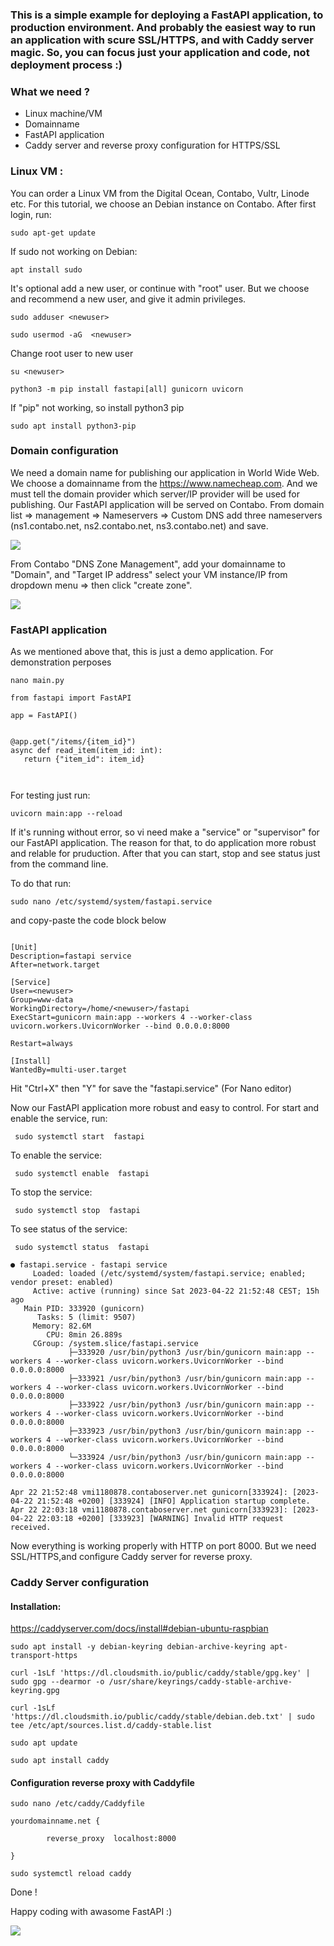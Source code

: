 ### This  is a simple example  for deploying a FastAPI application, to production environment. And probably the easiest way to run an application with scure SSL/HTTPS, and with Caddy server magic. So, you can focus just your application and code, not deployment process :)




### What we need ?

- Linux machine/VM 
- Domainname
- FastAPI application
- Caddy server and reverse proxy configuration for HTTPS/SSL

### Linux VM :
You can order a Linux VM from the Digital Ocean, Contabo, Vultr, Linode etc. For this tutorial, we choose an Debian instance on Contabo.
After  first login, run:

`sudo apt-get update`

If sudo not working on Debian:

`apt install sudo`

It's optional add a new user, or continue with "root" user. But we choose and recommend a new user, and give it admin privileges.

`sudo adduser <newuser>`

`sudo usermod -aG  <newuser>`

Change root user to new user

`su <newuser>`


`python3 -m pip install fastapi[all] gunicorn uvicorn`

If "pip" not working, so install python3 pip

`sudo apt install python3-pip`


### Domain configuration

We need a domain name for publishing our application in World Wide Web. We choose a domainname from the https://www.namecheap.com. And we must tell the domain provider which server/IP provider will be used for publishing. Our FastAPI application will be served on Contabo. From  domain list => management => Nameservers => Custom DNS add three nameservers (ns1.contabo.net, ns2.contabo.net, ns3.contabo.net) and save.

![](/src/custom_DNS.png)

From Contabo "DNS Zone Management", add your domainname to "Domain", and  "Target IP address" select your VM instance/IP from dropdown menu => then click "create zone".

![](/src/DNS_Zone_mgmt.png)

### FastAPI application
 As we mentioned above that, this is just a demo application.  For demonstration perposes

 `nano main.py`

 ```
from fastapi import FastAPI

app = FastAPI()


@app.get("/items/{item_id}")
async def read_item(item_id: int):
    return {"item_id": item_id}
 
  
 ```
For testing just run:

`uvicorn main:app --reload`

If it's running without error, so vi need make a "service" or "supervisor" for our FastAPI application. The reason for that, to do application more robust and relable for pruduction. After that you can start, stop and see status just from the command line.

To do that run:

`sudo nano /etc/systemd/system/fastapi.service`

and copy-paste the code block below

```

[Unit]
Description=fastapi service
After=network.target

[Service]
User=<newuser>
Group=www-data
WorkingDirectory=/home/<newuser>/fastapi
ExecStart=gunicorn main:app --workers 4 --worker-class uvicorn.workers.UvicornWorker --bind 0.0.0.0:8000

Restart=always

[Install]
WantedBy=multi-user.target

```

Hit "Ctrl+X" then "Y" for save the "fastapi.service" (For Nano editor)

Now our FastAPI application more robust and easy to control. For start and enable the service, run:

` sudo systemctl start  fastapi`

To enable the service:

` sudo systemctl enable  fastapi`

To stop the service:

` sudo systemctl stop  fastapi`

To see status of the service:


` sudo systemctl status  fastapi`

```
● fastapi.service - fastapi service
     Loaded: loaded (/etc/systemd/system/fastapi.service; enabled; vendor preset: enabled)
     Active: active (running) since Sat 2023-04-22 21:52:48 CEST; 15h ago
   Main PID: 333920 (gunicorn)
      Tasks: 5 (limit: 9507)
     Memory: 82.6M
        CPU: 8min 26.889s
     CGroup: /system.slice/fastapi.service
             ├─333920 /usr/bin/python3 /usr/bin/gunicorn main:app --workers 4 --worker-class uvicorn.workers.UvicornWorker --bind 0.0.0.0:8000
             ├─333921 /usr/bin/python3 /usr/bin/gunicorn main:app --workers 4 --worker-class uvicorn.workers.UvicornWorker --bind 0.0.0.0:8000
             ├─333922 /usr/bin/python3 /usr/bin/gunicorn main:app --workers 4 --worker-class uvicorn.workers.UvicornWorker --bind 0.0.0.0:8000
             ├─333923 /usr/bin/python3 /usr/bin/gunicorn main:app --workers 4 --worker-class uvicorn.workers.UvicornWorker --bind 0.0.0.0:8000
             └─333924 /usr/bin/python3 /usr/bin/gunicorn main:app --workers 4 --worker-class uvicorn.workers.UvicornWorker --bind 0.0.0.0:8000

Apr 22 21:52:48 vmi1180878.contaboserver.net gunicorn[333924]: [2023-04-22 21:52:48 +0200] [333924] [INFO] Application startup complete.
Apr 22 22:03:18 vmi1180878.contaboserver.net gunicorn[333923]: [2023-04-22 22:03:18 +0200] [333923] [WARNING] Invalid HTTP request received.

```

Now everything is working properly with HTTP on port 8000. But we need SSL/HTTPS,and configure Caddy server for reverse proxy.

### Caddy Server configuration
#### Installation:

https://caddyserver.com/docs/install#debian-ubuntu-raspbian 

`sudo apt install -y debian-keyring debian-archive-keyring apt-transport-https`


`curl -1sLf 'https://dl.cloudsmith.io/public/caddy/stable/gpg.key' | sudo gpg --dearmor -o /usr/share/keyrings/caddy-stable-archive-keyring.gpg`

`curl -1sLf 'https://dl.cloudsmith.io/public/caddy/stable/debian.deb.txt' | sudo tee /etc/apt/sources.list.d/caddy-stable.list`

`sudo apt update`

`sudo apt install caddy`

#### Configuration reverse proxy with Caddyfile

`sudo nano /etc/caddy/Caddyfile`

```
yourdomainname.net {

        reverse_proxy  localhost:8000

}

```

`sudo systemctl reload caddy`


Done ! 

Happy coding with awasome FastAPI :)

![](/src/browser.png)




